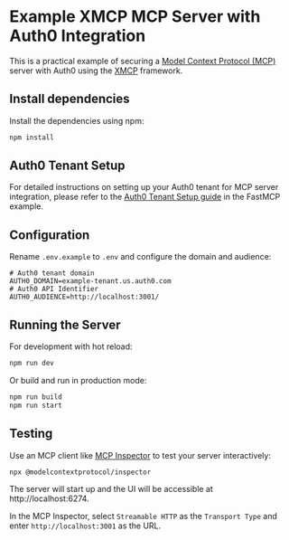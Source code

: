 # Example XMCP MCP Server with Auth0 Integration

This is a practical example of securing a [Model Context Protocol (MCP)](https://modelcontextprotocol.io/docs) server
with Auth0 using the [XMCP](https://xmcp.dev/) framework.

## Install dependencies

Install the dependencies using npm:

```bash
npm install
```

## Auth0 Tenant Setup

For detailed instructions on setting up your Auth0 tenant for MCP server integration, please refer to the [Auth0 Tenant Setup guide](../fastmcp-mcp-js/README.md#auth0-tenant-setup) in the FastMCP example.

## Configuration

Rename `.env.example` to `.env` and configure the domain and audience:

```
# Auth0 tenant domain
AUTH0_DOMAIN=example-tenant.us.auth0.com
# Auth0 API Identifier
AUTH0_AUDIENCE=http://localhost:3001/
```

## Running the Server

For development with hot reload:

```bash
npm run dev
```

Or build and run in production mode:

```bash
npm run build
npm run start
```

## Testing

Use an MCP client like [MCP Inspector](https://github.com/modelcontextprotocol/inspector) to test your server interactively:

```bash
npx @modelcontextprotocol/inspector
```

The server will start up and the UI will be accessible at http://localhost:6274.

In the MCP Inspector, select `Streamable HTTP` as the `Transport Type` and enter `http://localhost:3001` as the URL.
